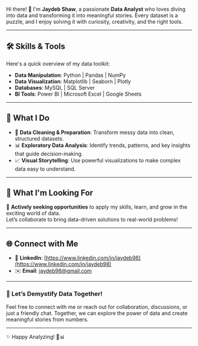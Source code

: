 Hi there! 👋 I'm **Jaydeb Shaw**, a passionate **Data Analyst** who loves diving into data and transforming it into meaningful stories. Every dataset is a puzzle, and I enjoy solving it with curiosity, creativity, and the right tools.

---

## 🛠️ Skills & Tools  
Here's a quick overview of my data toolkit:  
- **Data Manipulation**: Python | Pandas | NumPy  
- **Data Visualization**: Matplotlib | Seaborn | Plotly  
- **Databases**: MySQL | SQL Server  
- **BI Tools**: Power BI | Microsoft Excel | Google Sheets  

---

## 🎯 What I Do  
- 🧹 **Data Cleaning & Preparation**: Transform messy data into clean, structured datasets.  
- 📊 **Exploratory Data Analysis**: Identify trends, patterns, and key insights that guide decision-making.  
- 📈 **Visual Storytelling**: Use powerful visualizations to make complex data easy to understand.  

---

## 🌱 What I'm Looking For  
💼 **Actively seeking opportunities** to apply my skills, learn, and grow in the exciting world of data.  
Let’s collaborate to bring data-driven solutions to real-world problems!

---

## 🌐 Connect with Me  
- 💼 **LinkedIn**: [https://www.linkedin.com/in/jaydeb98](https://www.linkedin.com/in/jaydeb98)  
- ✉️ **Email**: [jaydeb98@gmail.com](mailto:jaydeb98@gmail.com)

---

### 🚀 Let’s Demystify Data Together!  
Feel free to connect with me or reach out for collaboration, discussions, or just a friendly chat. Together, we can explore the power of data and create meaningful stories from numbers.

---

✨ Happy Analyzing! 🚀📊

